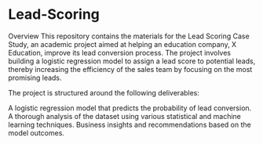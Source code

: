 # Lead-Scoring

Overview
This repository contains the materials for the Lead Scoring Case Study, an academic project aimed at helping an education company, X Education, improve its lead conversion process. The project involves building a logistic regression model to assign a lead score to potential leads, thereby increasing the efficiency of the sales team by focusing on the most promising leads.

The project is structured around the following deliverables:

A logistic regression model that predicts the probability of lead conversion.
A thorough analysis of the dataset using various statistical and machine learning techniques.
Business insights and recommendations based on the model outcomes.
